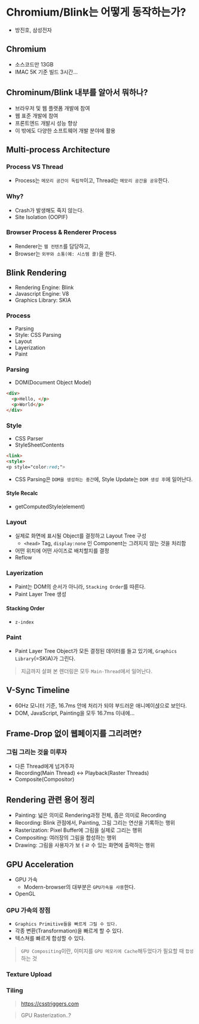 # Chromium/Blink는 어떻게 동작하는가?
- 방진호, 삼성전자

## Chromium
- 소스코드만 13GB
- IMAC 5K 기준 빌드 3시간...

## Chrominum/Blink 내부를 알아서 뭐하나?
- 브라우저 및 웹 플랫폼 개발에 참여
- 웹 표준 개발에 참여
- 프론트엔드 개발시 성능 향상
- 이 밖에도 다양한 소프트웨어 개발 분야에 활용

## Multi-process Architecture

### Process VS Thread
- Process는 `메모리 공간이 독립적`이고, Thread는 `메모리 공간을 공유`한다.

### Why?
- Crash가 발생해도 죽지 않는다.
- Site Isolation (OOPIF)

### Browser Process & Renderer Process
- Renderer는 `웹 컨텐츠`를 담당하고,
- Browser는 `외부와 소통(예: 시스템 콜)`을 한다.

## Blink Rendering
- Rendering Engine: Blink
- Javascript Engine: V8
- Graphics Library: SKIA

### Process
- Parsing
- Style: CSS Parsing
- Layout
- Layerization
- Paint

### Parsing
- DOM(Document Object Model)

``` HTML
<div>
  <p>Hello, </p>
  <p>World</p>
</div>
```

### Style
- CSS Parser
- StyleSheetContents

``` HTML
<link>
<style>
<p style="color:red;">
```

- CSS Parsing은 `DOM을 생성하는 중간`에, Style Update는 `DOM 생성 후`에 일어난다.

#### Style Recalc
- getComputedStyle(element)

### Layout
- 실제로 화면에 표시될 Object를 결정하고 Layout Tree 구성
  - `<head>` Tag, `display:none` 인 Component는 그려지지 않는 것을 처리함
- 어떤 위치에 어떤 사이즈로 배치할지를 결정
- Reflow

### Layerization
- Paint는 DOM의 순서가 아니라, `Stacking Order`를 따른다.
- Paint Layer Tree 생성

#### Stacking Order
- `z-index`

### Paint
- Paint Layer Tree Object가 모든 결정된 데이터를 들고 있기에, `Graphics Library`(=SKIA)가 그린다.

> 지금까지 살펴 본 렌더링은 모두 `Main-Thread`에서 일어난다.

## V-Sync Timeline
- 60Hz 모니터 기준, 16.7ms 안에 처리가 되야 부드러운 애니메이셙으로 보인다.
- DOM, JavaScript, Painting을 모두 16.7ms 이내에...

## Frame-Drop 없이 웹페이지를 그리려면?

### 그림 그리는 것을 미루자
- 다른 Thread에게 넘겨주자
- Recording(Main Thread) <-> Playback(Raster Threads)
- Composite(Compositor)

## Rendering 관련 용어 정리
- Painting: 넓은 의미로 Rendering과정 전체, 좁은 의미로 Recording
- Recording: Blink 관점에서, Painting, 그림 그리는 연산을 기록하는 행위
- Rasterization: Pixel Buffer에 그림을 실제로 그리는 행위
- Compositing: 여러장의 그림을 합성하는 행위
- Drawing: 그림을 사용자가 보ㅓㄹ 수 있는 화면에 출력하는 행위

## GPU Acceleration
- GPU 가속
  - Modern-browser의 대부분은 `GPU가속을 사용`한다.
- OpenGL

### GPU 가속의 장점
- `Graphics Primitive들을 빠르게 그릴 수 있다.`
- 각종 변환(Transformation)을 빠르게 할 수 있다.
- 텍스쳐를 빠르게 합성할 수 있다.

> `GPU Compositing`이란, 이미지를 `GPU 메모리에 Cache`해두었다가 필요할 때 `합성`하는 것

### Texture Upload

### Tiling

> https://csstriggers.com

> GPU Rasterization..?
